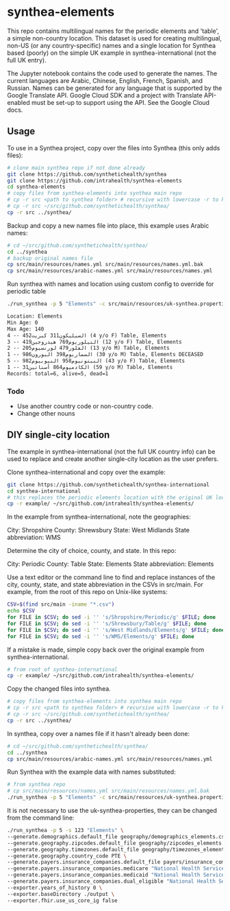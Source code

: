 # synthea-elements

This repo contains multilingual names for the periodic elements and 'table', a simple non-country location. This dataset is used for creating multilingual, non-US (or any country-specific) names and a single location for Synthea based (poorly) on the simple UK example in synthea-international (not the full UK entry).

The Jupyter notebook contains the code used to generate the names. The current languages are Arabic, Chinese, English, French, Spanish, and Russian. Names can be generated for any language that is supported by the Google Translate API. Google Cloud SDK and a project with Translate API-enabled must be set-up to support using the API. See the Google Cloud docs. 

## Usage

To use in a Synthea project, copy over the files into Synthea (this only adds files):

```sh
# clone main synthea repo if not done already
git clone https://github.com/synthetichealth/synthea
git clone https://github.com/intrahealth/synthea-elements
cd synthea-elements
# copy files from synthea-elements into synthea main repo
# cp -r src <path to synthea folder> # recursive with lowercase -r to keep src folder
# cp -r src ~/src/github.com/synthetichealth/synthea/
cp -r src ../synthea/
```

Backup and copy a new names file into place, this example uses Arabic names:
```sh
# cd ~/src/github.com/synthetichealth/synthea/
cd ../synthea
# backup original names file
cp src/main/resources/names.yml src/main/resources/names.yml.bak
cp src/main/resources/arabic-names.yml src/main/resources/names.yml
```

Run synthea with names and location using custom config to override for periodic table
```sh
./run_synthea -p 5 "Elements" -c src/main/resources/uk-synthea.properties
```

```txt
Location: Elements
Min Age: 0
Max Age: 140
4 -- السيليكون311 كبريت452 (4 y/o F) Table, Elements
3 -- التيلوريوم769 هيدروجين419 (12 y/o F) Table, Elements
2 -- الفلور479 لورنسيوم205 (13 y/o M) Table, Elements
1 -- السماريوم398 البورون986 (30 y/o M) Table, Elements DECEASED
5 -- النبتونيوم958 النيوبيوم982 (43 y/o F) Table, Elements
1 -- الكادميوم864 أستاتين31 (59 y/o M) Table, Elements
Records: total=6, alive=5, dead=1
```

### Todo

* Use another country code or non-country code.
* Change other nouns

## DIY single-city location

The example in synthea-international (not the full UK country info) can be used to replace and create another single-city location as the user prefers.

Clone synthea-international and copy over the example:
```sh
git clone https://github.com/synthetichealth/synthea-international
cd synthea-international
# this replaces the periodic elements location with the original UK location
cp -r example/ ~/src/github.com/intrahealth/synthea-elements/
```

In the example from synthea-international, note the geographies:

City: Shropshire
County: Shrewsbury
State: West Midlands
State abbreviation: WMS

Determine the city of choice, county, and state. In this repo:

City: Periodic
County: Table
State: Elements
State abbreviation: Elements

Use a text editor or the command line to find and replace instances of the city, county, state, and state abbreviation in the CSVs in src/main. For example, from the root of this repo on Unix-like systems:

```sh
CSV=$(find src/main -iname "*.csv")
echo $CSV
for FILE in $CSV; do sed -i '' 's/Shropshire/Periodic/g' $FILE; done
for FILE in $CSV; do sed -i '' 's/Shrewsbury/Table/g' $FILE; done
for FILE in $CSV; do sed -i '' 's/West Midlands/Elements/g' $FILE; done
for FILE in $CSV; do sed -i '' 's/WMS/Elements/g' $FILE; done
```

If a mistake is made, simple copy back over the original example from synthea-international.
```sh
# from root of synthea-international
cp -r example/ ~/src/github.com/intrahealth/synthea-elements/
```

Copy the changed files into synthea.
```sh
# copy files from synthea-elements into synthea main repo
# cp -r src <path to synthea folder> # recursive with lowercase -r to keep src folder
# cp -r src ~/src/github.com/synthetichealth/synthea/
cp -r src ../synthea/
```

In synthea, copy over a names file if it hasn't already been done:
```sh
# cd ~/src/github.com/synthetichealth/synthea/
cd ../synthea
cp src/main/resources/arabic-names.yml src/main/resources/names.yml
```

Run Synthea with the example data with names substituted:

```sh
# from synthea repo
# cp src/main/resources/names.yml src/main/resources/names.yml.bak
./run_synthea -p 5 "Elements" -c src/main/resources/uk-synthea.properties
```

It is not necessary to use the uk-synthea-properties, they can be changed from the command line:

```bash
./run_synthea -p 5 -s 123 "Elements" \
--generate.demographics.default_file geography/demographics_elements.csv \
--generate.geography.zipcodes.default_file geography/zipcodes_elements.csv \
--generate.geography.timezones.default_file geography/timezones_elements.csv \
--generate.geography.country_code PTE \
--generate.payers.insurance_companies.default_file payers/insurance_companies_elements.csv \
--generate.payers.insurance_companies.medicare "National Health Service" \
--generate.payers.insurance_companies.medicaid "National Health Service" \
--generate.payers.insurance_companies.dual_eligible "National Health Service" \
--exporter.years_of_history 0 \
--exporter.baseDirectory ./output \
--exporter.fhir.use_us_core_ig false
```
